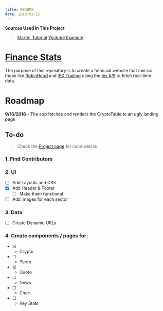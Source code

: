 ```yaml
---
title: README
date: 2018-09-15
---
```


**Sources Used in This Project**

> [Starter Tutorial](https://hackernoon.com/tutorial-how-to-make-http-requests-in-react-part-3-daa6b31b66be)
 > [Youtube Example](https://www.youtube.com/watch?v=oQnojIyTXb8&list=WL&index=20&t=0s)

# [Finance Stats](https://financestats.netlify.com/)

The purpose of this repository is to create a financial website that mimics those like [RobinHood](https://Robinhood.com) and [IEX Trading](https://iextrading.com) using the [iex API](https://iextrading.com/developer/docs) to fetch real-time data.

# Roadmap

**9/16/2018** - The app fetches and renders the CryptoTable to an ugly landing page

## To-do

> Check the [Project page](https://github.com/prp1277/finance-stats/projects/1) for more details

### 1. Find Contributors

### 2. UI

- [ ] Add Layouts and CSS
- [x] Add Header & Footer
  - [ ] Make them functional
- [ ] Add images for each sector

### 3. Data

- [ ] Create Dynamic URLs

### 4. Create components / pages for:

- [x] - Crypto
- [ ] - Peers
- [x] - Quote
- [ ] - News
- [ ] - Chart
- [ ] - Key Stats
